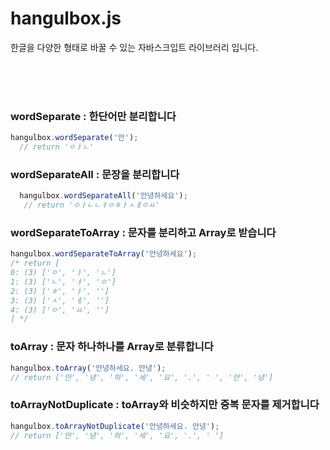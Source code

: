 # hangulbox.js
한글을 다양한 형태로 바꿀 수 있는 자바스크입트 라이브러리 입니다.

<br>
<br>
<br>

### wordSeparate : 한단어만 분리합니다
```js
hangulbox.wordSeparate('안');
  // return 'ㅇㅏㄴ'
```

### wordSeparateAll : 문장을 분리합니다
```js
  hangulbox.wordSeparateAll('안녕하세요');
   // return 'ㅇㅏㄴㄴㅕㅇㅎㅏㅅㅔㅇㅛ'
```



### wordSeparateToArray : 문자를 분리하고 Array로 받습니다
```js
hangulbox.wordSeparateToArray('안녕하세요');
/* return [
0: (3) ['ㅇ', 'ㅏ', 'ㄴ']
1: (3) ['ㄴ', 'ㅕ', 'ㅇ']
2: (3) ['ㅎ', 'ㅏ', '']
3: (3) ['ㅅ', 'ㅔ', '']
4: (3) ['ㅇ', 'ㅛ', '']
] */
```

### toArray : 문자 하나하나를 Array로 분류합니다
```js
hangulbox.toArray('안녕하세요. 안녕');
// return ['안', '녕', '하', '세', '요', '.', ' ', '안', '녕']
```

### toArrayNotDuplicate : toArray와 비슷하지만 중복 문자를 제거합니다
```js
hangulbox.toArrayNotDuplicate('안녕하세요. 안녕');
// return ['안', '녕', '하', '세', '요', '.', ' ']
```
